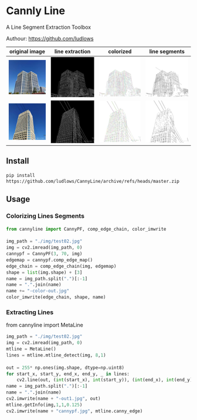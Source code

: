 # Cannly Line

A Line Segment Extraction Toolbox

Authour: https://github.com/ludlows

| original image  | line extraction | colorized | line segments |
| :-------------: | :-------------: | :-------------: | :-------------: |
| ![test01](./img/test01.jpg)   | ![test01cannypf](./img/test01cannypf.jpg)   | ![test01-color-out](./img/test01-color-out.jpg) |  ![test01-out1](./img/test01-out1.jpg)|
| ![test02](./img/test02.jpg)   | ![test02cannypf](./img/test02cannypf.jpg)   | ![test02-color-out](./img/test02-color-out.jpg) |  ![test02-out1](./img/test02-out1.jpg)|

## Install

```
pip install https://github.com/ludlows/CannyLine/archive/refs/heads/master.zip
```

## Usage

### Colorizing Lines Segments

```python
from cannyline import CannyPF, comp_edge_chain, color_imwrite

img_path = "./img/test02.jpg"
img = cv2.imread(img_path, 0)
cannypf = CannyPF(3, 70, img)
edgemap = cannypf.comp_edge_map()
edge_chain = comp_edge_chain(img, edgemap)
shape = list(img.shape) + [3]
name = img_path.split(".")[:-1]
name = ".".join(name)
name += "-color-out.jpg"
color_imwrite(edge_chain, shape, name)
```

### Extracting Lines
from cannyline import MetaLine
```python
img_path = "./img/test02.jpg"
img = cv2.imread(img_path, 0)
mtline = MetaLine()
lines = mtline.mtline_detect(img, 8,1)

out = 255* np.ones(img.shape, dtype=np.uint8)
for start_x, start_y, end_x, end_y, _ in lines:
    cv2.line(out, (int(start_x), int(start_y)), (int(end_x), int(end_y)), (0,0,0),thickness=1, lineType=cv2.LINE_AA)
name = img_path.split(".")[:-1]
name = ".".join(name)
cv2.imwrite(name + "-out1.jpg", out)
mtline.getInfo(img,1,1,0.125)
cv2.imwrite(name + "cannypf.jpg", mtline.canny_edge)
```
